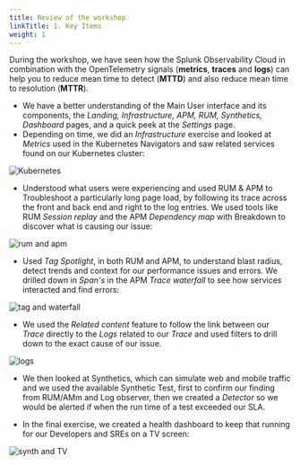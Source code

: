 ```yaml
---
title: Review of the workshop
linkTitle: 1. Key Items
weight: 1
---
```


During the workshop, we have seen how the Splunk Observability Cloud in combination with the OpenTelemetry signals (**metrics**, **traces** and **logs**) can help you to reduce mean time to detect (**MTTD**) and also reduce mean time to resolution (**MTTR**).

* We have a better understanding of the Main User interface and its components, the *Landing, Infrastructure, APM, RUM, Synthetics, Dashboard* pages, and a quick peek at the *Settings* page.
* Depending on time, we did an *Infrastructure* exercise and looked at *Metrics* used in the  Kubernetes Navigators and saw related services found on our Kubernetes cluster:

![Kubernetes](../images/infra.png)

* Understood what users were experiencing and used RUM & APM to Troubleshoot a particularly long page load, by following its trace across the front and back end and right to the log entries.
We used tools like RUM *Session replay* and the APM *Dependency map* with Breakdown to discover what is causing our issue:

![rum and apm](../images/rum-apm.png)

* Used *Tag Spotlight*, in both RUM and APM, to understand blast radius, detect trends and context for our performance issues and errors. We drilled down in *Span's* in the APM *Trace waterfall* to  see how services interacted and find errors:

![tag and waterfall](../images/tag-spotligth-waterfall.png)

* We used the *Related content* feature to follow the link between our *Trace* directly to the *Logs* related to our *Trace* and used filters to drill down to the exact cause of our issue.

![logs](../images/log.png)

* We then looked at Synthetics, which can simulate web and mobile traffic and we used the available  Synthetic Test, first to confirm our finding from RUM/AMm and Log observer, then we created a *Detector* so we would be alerted if when the run time of a test exceeded our SLA.

* In the final exercise, we created a health dashboard to keep that running for our Developers and SREs on a TV screen:

![synth and TV](../images/synth-tv.png)
